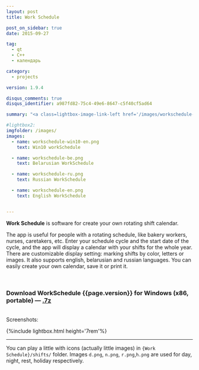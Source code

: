 ```yaml
---
layout: post
title: Work Schedule

post_on_sidebar: true
date: 2015-09-27

tag:
  - qt
  - С++
  - календарь

category:
  - projects

version: 1.9.4

disqus_comments: true
disqus_identifier: a987fd82-75c4-49e6-8647-c5f40cf5ad64

summary: "<a class=lightbox-image-link-left href='/images/workschedule-win10-en.png' data-lightbox='workschedule' title=''><img class='lightbox-image' style= 'width: 10rem;' src='/images/workschedule-month-en.jpg' alt='workschedule-month'></a> The app is useful for people with a rotating schedule, like bakery workers, nurses, caretakers, etc. Enter your schedule cycle and the start date of the cycle, and the app will display a calendar with your shifts for the whole year, it supports english, belarusian and russian languages."

#lightbox2:
imgfolder: /images/
images:
  - name: workschedule-win10-en.png
    text: Win10 workSchedule

  - name: workschedule-be.png
    text: Belarusian WorkSchedule

  - name: workschedule-ru.png
    text: Russian WorkSchedule

  - name: workschedule-en.png
    text: English WorkSchedule


---
```


**Work Schedule** is software for create your own rotating shift calendar.

The app is useful for people with a rotating schedule, like bakery workers, nurses, caretakers, etc. Enter your schedule cycle and the start date of the cycle, and the app will display a calendar with your shifts for the whole year. There are customizable display setting: marking shifts by color, letters or images. It also supports english, belarusian and russian languages. You can easily create your own calendar, save it or print it.

<br>

### Download WorkSchedule {{page.version}} for Windows (x86, portable) — [.7z](https://github.com/yalov/work-schedule/releases/download/{{page.version}}/WorkSchedule_v{{page.version}}.7z)

<br>
Screenshots:

{%include lightbox.html height='7rem'%}

<!-- include lightbox_text.html image="image-1.jpg" -->


-------

You can play a little with icons (actually little images) in `{Work Schedule}/shifts/` folder. Images `d.png`, `n.png`, `r.png`,`h.png` are used for day, night, rest, holiday respectively.
